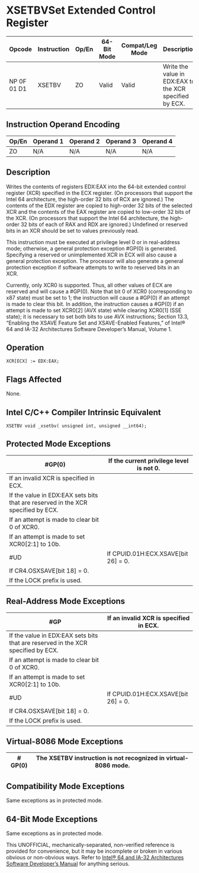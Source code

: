 # XSETBV**Set Extended Control Register**

| Opcode      | Instruction | Op/En | 64-Bit Mode | Compat/Leg Mode | Description                                             |
| ----------- | ----------- | ----- | ----------- | --------------- | ------------------------------------------------------- |
| NP 0F 01 D1 | XSETBV      | ZO    | Valid       | Valid           | Write the value in EDX:EAX to the XCR specified by ECX. |

## Instruction Operand Encoding

| Op/En | Operand 1 | Operand 2 | Operand 3 | Operand 4 |
| ----- | --------- | --------- | --------- | --------- |
| ZO    | N/A       | N/A       | N/A       | N/A       |

## Description

Writes the contents of registers EDX:EAX into the 64-bit extended control register (XCR) specified in the ECX register. (On processors that support the Intel 64 architecture, the high-order 32 bits of RCX are ignored.) The contents of the EDX register are copied to high-order 32 bits of the selected XCR and the contents of the EAX register are copied to low-order 32 bits of the XCR. (On processors that support the Intel 64 architecture, the high-order 32 bits of each of RAX and RDX are ignored.) Undefined or reserved bits in an XCR should be set to values previously read.

This instruction must be executed at privilege level 0 or in real-address mode; otherwise, a general protection exception #​​​​GP(0) is generated. Specifying a reserved or unimplemented XCR in ECX will also cause a general protection exception. The processor will also generate a general protection exception if software attempts to write to reserved bits in an XCR.

Currently, only XCR0 is supported. Thus, all other values of ECX are reserved and will cause a #​​​​GP(0). Note that bit 0 of XCR0 (corresponding to x87 state) must be set to 1; the instruction will cause a #​​​​GP(0) if an attempt is made to clear this bit. In addition, the instruction causes a #​​​​GP(0) if an attempt is made to set XCR0[2] (AVX state) while clearing XCR0[1] (SSE state); it is necessary to set both bits to use AVX instructions; Section 13.3, “Enabling the XSAVE Feature Set and XSAVE-Enabled Features,” of Intel® 64 and IA-32 Architectures Software Developer’s Manual, Volume 1.

## Operation

```
XCR[ECX] := EDX:EAX;

```

## Flags Affected

None.

## Intel C/C++ Compiler Intrinsic Equivalent

```
XSETBV void _xsetbv( unsigned int, unsigned __int64);

```

## Protected Mode Exceptions

| \#​​​​GP(0)                                                                      | If the current privilege level is not 0. |
| -------------------------------------------------------------------------------- | ---------------------------------------- |
| If an invalid XCR is specified in ECX.                                           |
| If the value in EDX:EAX sets bits that are reserved in the XCR specified by ECX. |
| If an attempt is made to clear bit 0 of XCR0.                                    |
| If an attempt is made to set XCR0[2:1] to 10b.                                   |
| #​​​UD                                                                           | If CPUID.01H:ECX.XSAVE[bit 26] = 0.      |
| If CR4.OSXSAVE[bit 18] = 0.                                                      |
| If the LOCK prefix is used.                                                      |

## Real-Address Mode Exceptions

| \#​​​​GP                                                                         | If an invalid XCR is specified in ECX. |
| -------------------------------------------------------------------------------- | -------------------------------------- |
| If the value in EDX:EAX sets bits that are reserved in the XCR specified by ECX. |
| If an attempt is made to clear bit 0 of XCR0.                                    |
| If an attempt is made to set XCR0[2:1] to 10b.                                   |
| #​​​UD                                                                           | If CPUID.01H:ECX.XSAVE[bit 26] = 0.    |
| If CR4.OSXSAVE[bit 18] = 0.                                                      |
| If the LOCK prefix is used.                                                      |

## Virtual-8086 Mode Exceptions

| \#​​​​GP(0) | The XSETBV instruction is not recognized in virtual-8086 mode. |
| ----------- | -------------------------------------------------------------- |

## Compatibility Mode Exceptions

Same exceptions as in protected mode.

## 64-Bit Mode Exceptions

Same exceptions as in protected mode.

This UNOFFICIAL, mechanically-separated, non-verified reference is provided for convenience, but it may be
incomplete or broken in various obvious or non-obvious
ways. Refer to [Intel® 64 and IA-32 Architectures Software Developer’s Manual](https://software.intel.com/en-us/download/intel-64-and-ia-32-architectures-sdm-combined-volumes-1-2a-2b-2c-2d-3a-3b-3c-3d-and-4) for anything serious.
